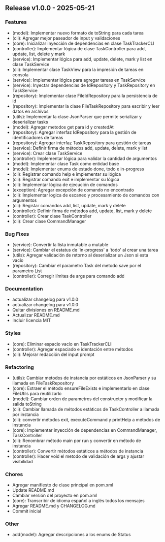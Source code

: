 ## Release v1.0.0 - 2025-05-21

### Features

- (model): Implementar nuevo formato de toString para cada tarea
- (cli): Agregar mejor paseador de input y validaciones
- (core): Inicializar inyección de dependencias en clase TaskTrackerCLI
- (controller): Implementar lógica de clase TaskController para add, update, list, delete y mark
- (service): Implementar lógica para add, update, delete, mark y list en clase TaskService
- (cli): Implementar clase TaskView para la impresión de tareas en consola
- (service): Implementar lógica para agregar tareas en TaskService
- (service): Inyectar dependencias de IdRepository y TaskRepository en TaskService
- (repository): Implementar clase FileIdRepository para la persistencia de id
- (repository): Implementar la clase FileTaskRepository para escribir y leer datos en archivos
- (utils): Implementar la clase JsonParser que permite serializar y deserializar tasks
- (model): Agregar metodos get para id y createdAt
- (repository): Agregar interfaz IdRepository para la gestión de identificadores de tareas
- (repository): Agregar interfaz TaskRepository para gestión de tareas
- (service): Definir firma de métodos add, update, delete, mark y list
- (service): Crear clase TaskService
- (controller): Implementar lógica para validar la cantidad de argumentos
- (model): Implementar clase Task como entidad base
- (model): Implementar enums de estado done, todo e in-progress
- (cli): Registrar comando help e implementar su lógica
- (cli): Registrar comando exit e implementar su lógica
- (cli): Implementar lógica de ejecución de comandos
- (exception): Agregar excepción de comando no encontrado
- (cli): Implementar logica de escaneo y procesamiento de comandos con argumentos
- (cli): Registar comandos add, list, update, mark y delete
- (controller): Definir firma de métodos add, update, list, mark y delete
- (controller): Crear clase TaskController
- (cli): Crear clase CommandManager

### Bug Fixes

- (service): Convertir la lista inmutable a mutable
- (service): Cambiar el estatus de 'in-progress' a 'todo' al crear una tarea
- (utils): Agregar validación de retorno al deserializar un Json si esta vacío
- (repository): Cambiar el parametro Task del metodo save por el parametro List<Task>
- (controller): Corregir límites de args para comando add

### Documentation

- actualizar changelog para v1.0.0
- actualizar changelog para v1.0.0
- Quitar divisiones en README.md
- Actualizar README.md
- Incluir licencia MIT

### Styles

- (core): Eliminar espacio vacío en TaskTrackerCLI
- (controller): Agregar espaciado e identación entre métodos
- (cli): Mejorar redacción del input prompt

### Refactoring

- (utils): Cambiar metodos de instancia por estáticos en JsonParser y su llamada en FileTaskRepository
- (core): Extraer el método ensureFileExists e implementarlo en clase FileUtils para reutilizarlo
- (model): Cambiar orden de parametros del constructor y modificar la salida toString
- (cli): Cambiar llamada de métodos estáticos de TaskController a llamada por instancia
- (cli): convertir métodos exit, executeCommand y printHelp a métodos de instancia
- (core): Implementar inyección de dependencias en CommandManager, TaskController
- (cli): Renombrar método main por run y convertir en método de instancia
- (controller): Convertir métodos estáticos a métodos de instancia
- (controller): Hacer void el metodo de validación de args y ajustar visibilidad

### Chores

- Agregar manifiesto de clase principal en pom.xml
- Update README.md
- Cambiar versión del proyecto en pom.xml
- (core): Transcribir de idioma español a inglés todos los mensajes
- Agregar README.md y CHANGELOG.md
- Commit inicial

### Other

- add(model): Agregar descripciones a los enums de Status

